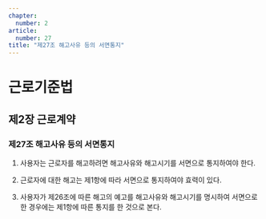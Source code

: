 ```yaml
---
chapter:
  number: 2
article:
  number: 27
title: "제27조 해고사유 등의 서면통지"
---
```

# 근로기준법

## 제2장 근로계약

### 제27조 해고사유 등의 서면통지

1. 사용자는 근로자를 해고하려면 해고사유와 해고시기를 서면으로 통지하여야 한다.

2. 근로자에 대한 해고는 제1항에 따라 서면으로 통지하여야 효력이 있다.

3. 사용자가 제26조에 따른 해고의 예고를 해고사유와 해고시기를 명시하여 서면으로 한 경우에는 제1항에 따른 통지를 한 것으로 본다.
